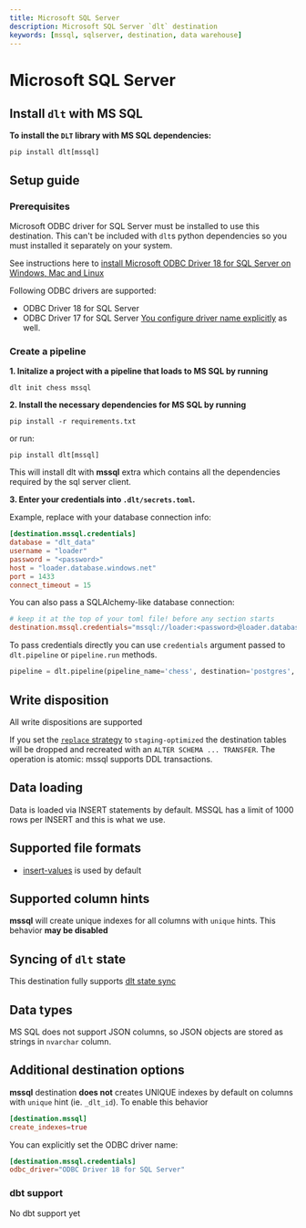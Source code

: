 ```yaml
---
title: Microsoft SQL Server
description: Microsoft SQL Server `dlt` destination
keywords: [mssql, sqlserver, destination, data warehouse]
---
```


# Microsoft SQL Server

## Install `dlt` with MS SQL
**To install the `DLT` library with MS SQL dependencies:**
```
pip install dlt[mssql]
```

## Setup guide

### Prerequisites

Microsoft ODBC driver for SQL Server must be installed to use this destination.
This can't be included with `dlt`s python dependencies so you must installed it separately on your system.

See instructions here to [install Microsoft ODBC Driver 18 for SQL Server on Windows, Mac and Linux](https://learn.microsoft.com/en-us/sql/connect/odbc/download-odbc-driver-for-sql-server?view=sql-server-ver16)

Following ODBC drivers are supported:
* ODBC Driver 18 for SQL Server
* ODBC Driver 17 for SQL Server
[You configure driver name explicitly](#additional-destination-options) as well.

### Create a pipeline

**1. Initalize a project with a pipeline that loads to MS SQL by running**
```
dlt init chess mssql
```

**2. Install the necessary dependencies for MS SQL by running**
```
pip install -r requirements.txt
```
or run:
```
pip install dlt[mssql]
```
This will install dlt with **mssql** extra which contains all the dependencies required by the sql server client.

**3. Enter your credentials into `.dlt/secrets.toml`.**

Example, replace with your database connection info:
```toml
[destination.mssql.credentials]
database = "dlt_data"
username = "loader"
password = "<password>"
host = "loader.database.windows.net"
port = 1433
connect_timeout = 15
```

You can also pass a SQLAlchemy-like database connection:
```toml
# keep it at the top of your toml file! before any section starts
destination.mssql.credentials="mssql://loader:<password>@loader.database.windows.net/dlt_data?connect_timeout=15"
```

To pass credentials directly you can use `credentials` argument passed to `dlt.pipeline` or `pipeline.run` methods.
```python
pipeline = dlt.pipeline(pipeline_name='chess', destination='postgres', dataset_name='chess_data', credentials="mssql://loader:<password>@loader.database.windows.net/dlt_data?connect_timeout=15")
```

## Write disposition
All write dispositions are supported

If you set the [`replace` strategy](../../general-usage/full-loading.md) to `staging-optimized` the destination tables will be dropped and
recreated with an `ALTER SCHEMA ... TRANSFER`. The operation is atomic: mssql supports DDL transactions.

## Data loading
Data is loaded via INSERT statements by default. MSSQL has a limit of 1000 rows per INSERT and this is what we use.

## Supported file formats
* [insert-values](../file-formats/insert-format.md) is used by default

## Supported column hints
**mssql** will create unique indexes for all columns with `unique` hints. This behavior **may be disabled**

## Syncing of `dlt` state
This destination fully supports [dlt state sync](../../general-usage/state#syncing-state-with-destination)

## Data types
MS SQL does not support JSON columns, so JSON objects are stored as strings in `nvarchar` column.

## Additional destination options
**mssql** destination **does not** creates UNIQUE indexes by default on columns with `unique` hint (ie. `_dlt_id`). To enable this behavior
```toml
[destination.mssql]
create_indexes=true
```

You can explicitly set the ODBC driver name:
```toml
[destination.mssql.credentials]
odbc_driver="ODBC Driver 18 for SQL Server"
```

### dbt support
No dbt support yet

